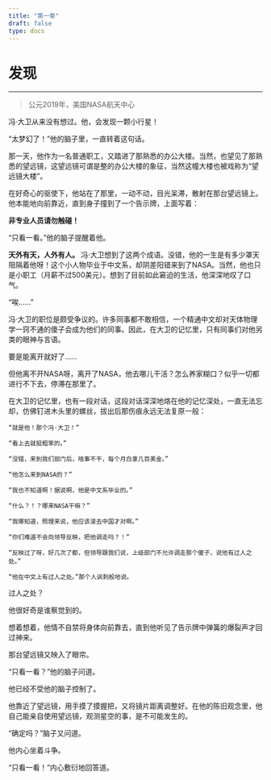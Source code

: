 ```yaml
---
title: "第一章"
draft: false
type: docs
---
```


# 发现

----

> 公元2019年，美国NASA航天中心

冯·大卫从来没有想过。他，会发现一颗小行星！

“太梦幻了！”他的脑子里，一直转着这句话。

那一天，他作为一名普通职工，又踏进了那熟悉的办公大楼。当然，也望见了那熟悉的望远镜，这望远镜可谓是整的办公大楼的象征，当然这幢大楼也被戏称为“望远镜大楼”。

在好奇心的驱使下，他站在了那里，一动不动，目光呆滞，散射在那台望远镜上。他本能地向前靠近，直到身子撞到了一个告示牌，上面写着：

**非专业人员请勿触碰！**

“只看一看。”他的脑子提醒着他。

**天外有天，人外有人。** 冯·大卫想到了这两个成语。没错，他的一生是有多少罩天阻隔着他呀！这个小人物毕业于中文系，却阴差阳错来到了NASA。当然，他也只是小职工（月薪不过500美元）。想到了目前如此窘迫的生活，他深深地叹了口气。

“唉……”

冯·大卫的职位是颇受争议的。许多同事都不敢相信，一个精通中文却对天体物理学一窍不通的傻子会成为他们的同事。因此，在大卫的记忆里，只有同事们对他另类的眼神与言语。

要是能离开就好了……

但他离不开NASA呀，离开了NASA，他去哪儿干活？怎么养家糊口？似乎一切都进行不下去，停滞在那里了。

在大卫的记忆里，也有一段对话，这段对话深深地烙在他的记忆深处，一直无法忘却，仿佛钉进木头里的螺丝，拔出后那伤痕永远无法复原一般：

```
“就是他！那个冯·大卫！”

“看上去就挺粗笨的。”

“没错，来到我们部门后，啥事不干，每个月白拿几百美金。”

“他怎么来到NASA的？”

“我也不知道啊！据说啊，他是中文系毕业的。”

“什么？！？哪来NASA干嘛？”

“我哪知道，照理来说，他应该滚去中国才对啊。”

“你们难道不会向领导反映，把他调走吗？！”

“反映过了呀，好几次了都，但领导跟我们说，上级部门不允许调走那个傻子，说他有过人之处。”

“他在中文上有过人之处。”那个人讽刺般地说。
```

过人之处？

他很好奇是谁察觉到的。

想着想着，他情不自禁将身体向前靠去，直到他听见了告示牌中弹簧的爆裂声才回过神来。

那台望远镜又映入了眼帘。

“只看一看？”他的脑子问道。

他已经不受他的脑子控制了。

他靠近了望远镜，用手摸了摸握把，又将镜片距离调整好。在他的陈旧观念里，他自己能亲自使用望远镜，观测星空的事，是不可能发生的。

“确定吗？”脑子又问道。

他内心坐着斗争。

“只看一看！”内心敷衍地回答道。
